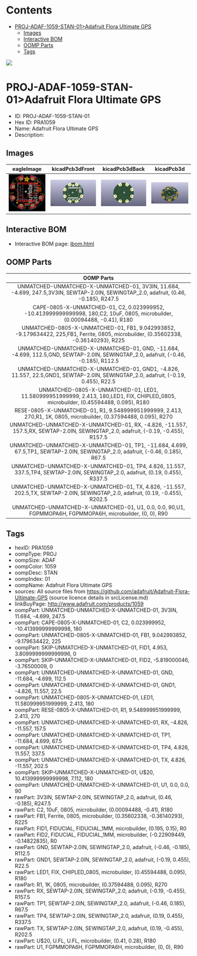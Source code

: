 



Contents
========

* [PROJ-ADAF-1059-STAN-01>Adafruit Flora Ultimate GPS](#proj-adaf-1059-stan-01adafruit-flora-ultimate-gps)
	* [Images](#images)
	* [Interactive BOM](#interactive-bom)
	* [OOMP Parts](#oomp-parts)
	* [Tags](#tags)
  
![][im]
# PROJ-ADAF-1059-STAN-01>Adafruit Flora Ultimate GPS

- ID: PROJ-ADAF-1059-STAN-01
- Hex ID: PRA1059
- Name: Adafruit Flora Ultimate GPS
- Description: 

## Images
  
  

|eagleImage|kicadPcb3dFront|kicadPcb3dBack|kicadPcb3d|
| :---: | :---: | :---: | :---: |
|[![eagleImage](eagleImage_140.png)](eagleImage_600.png)|[![kicadPcb3dFront](kicadPcb3dFront_140.png)](kicadPcb3dFront_600.png)|[![kicadPcb3dBack](kicadPcb3dBack_140.png)](kicadPcb3dBack_600.png)|[![kicadPcb3d](kicadPcb3d_140.png)](kicadPcb3d_600.png)|

## Interactive BOM

- Interactive BOM page: [ibom.html](kicad/bom/ibom.html)

## OOMP Parts
  

|OOMP Parts|
| :---: |
|UNMATCHED-UNMATCHED-X-UNMATCHED-01, 3V3IN, 11.684, -4.699, 247.5,3V3IN, SEWTAP-2.0IN, SEWINGTAP_2.0, adafruit, (0.46, -0.185), R247.5|
|CAPE-0805-X-UNMATCHED-01, C2, 0.023999952, -10.413999999999998, 180,C2, 10uF, 0805, microbuilder, (0.00094488, -0.41), R180|
|UNMATCHED-0805-X-UNMATCHED-01, FB1, 9.042993852, -9.179634422, 225,FB1, Ferrite, 0805, microbuilder, (0.35602338, -0.36140293), R225|
|UNMATCHED-UNMATCHED-X-UNMATCHED-01, GND, -11.684, -4.699, 112.5,GND, SEWTAP-2.0IN, SEWINGTAP_2.0, adafruit, (-0.46, -0.185), R112.5|
|UNMATCHED-UNMATCHED-X-UNMATCHED-01, GND1, -4.826, 11.557, 22.5,GND1, SEWTAP-2.0IN, SEWINGTAP_2.0, adafruit, (-0.19, 0.455), R22.5|
|UNMATCHED-0805-X-UNMATCHED-01, LED1, 11.580999951999999, 2.413, 180,LED1, FIX, CHIPLED_0805, microbuilder, (0.45594488, 0.095), R180|
|RESE-0805-X-UNMATCHED-01, R1, 9.548999951999999, 2.413, 270,R1, 1K, 0805, microbuilder, (0.37594488, 0.095), R270|
|UNMATCHED-UNMATCHED-X-UNMATCHED-01, RX, -4.826, -11.557, 157.5,RX, SEWTAP-2.0IN, SEWINGTAP_2.0, adafruit, (-0.19, -0.455), R157.5|
|UNMATCHED-UNMATCHED-X-UNMATCHED-01, TP1, -11.684, 4.699, 67.5,TP1, SEWTAP-2.0IN, SEWINGTAP_2.0, adafruit, (-0.46, 0.185), R67.5|
|UNMATCHED-UNMATCHED-X-UNMATCHED-01, TP4, 4.826, 11.557, 337.5,TP4, SEWTAP-2.0IN, SEWINGTAP_2.0, adafruit, (0.19, 0.455), R337.5|
|UNMATCHED-UNMATCHED-X-UNMATCHED-01, TX, 4.826, -11.557, 202.5,TX, SEWTAP-2.0IN, SEWINGTAP_2.0, adafruit, (0.19, -0.455), R202.5|
|UNMATCHED-UNMATCHED-X-UNMATCHED-01, U1, 0.0, 0.0, 90,U1, FGPMMOPA6H, FGPMMOPA6H, microbuilder, (0, 0), R90|

## Tags

- hexID: PRA1059
- oompType: PROJ
- oompSize: ADAF
- oompColor: 1059
- oompDesc: STAN
- oompIndex: 01
- oompName: Adafruit Flora Ultimate GPS
- sources: All source files from https://github.com/adafruit/Adafruit-Flora-Ultimate-GPS (source licence details in srcLicense.md)
- linkBuyPage: http://www.adafruit.com/products/1059
- oompPart: UNMATCHED-UNMATCHED-X-UNMATCHED-01, 3V3IN, 11.684, -4.699, 247.5
- oompPart: CAPE-0805-X-UNMATCHED-01, C2, 0.023999952, -10.413999999999998, 180
- oompPart: UNMATCHED-0805-X-UNMATCHED-01, FB1, 9.042993852, -9.179634422, 225
- oompPart: SKIP-UNMATCHED-X-UNMATCHED-01, FID1, 4.953, 3.8099999999999996, 0
- oompPart: SKIP-UNMATCHED-X-UNMATCHED-01, FID2, -5.819000046, -3.76500009, 0
- oompPart: UNMATCHED-UNMATCHED-X-UNMATCHED-01, GND, -11.684, -4.699, 112.5
- oompPart: UNMATCHED-UNMATCHED-X-UNMATCHED-01, GND1, -4.826, 11.557, 22.5
- oompPart: UNMATCHED-0805-X-UNMATCHED-01, LED1, 11.580999951999999, 2.413, 180
- oompPart: RESE-0805-X-UNMATCHED-01, R1, 9.548999951999999, 2.413, 270
- oompPart: UNMATCHED-UNMATCHED-X-UNMATCHED-01, RX, -4.826, -11.557, 157.5
- oompPart: UNMATCHED-UNMATCHED-X-UNMATCHED-01, TP1, -11.684, 4.699, 67.5
- oompPart: UNMATCHED-UNMATCHED-X-UNMATCHED-01, TP4, 4.826, 11.557, 337.5
- oompPart: UNMATCHED-UNMATCHED-X-UNMATCHED-01, TX, 4.826, -11.557, 202.5
- oompPart: SKIP-UNMATCHED-X-UNMATCHED-01, U$20, 10.413999999999998, 7.112, 180
- oompPart: UNMATCHED-UNMATCHED-X-UNMATCHED-01, U1, 0.0, 0.0, 90
- rawPart: 3V3IN, SEWTAP-2.0IN, SEWINGTAP_2.0, adafruit, (0.46, -0.185), R247.5
- rawPart: C2, 10uF, 0805, microbuilder, (0.00094488, -0.41), R180
- rawPart: FB1, Ferrite, 0805, microbuilder, (0.35602338, -0.36140293), R225
- rawPart: FID1, FIDUCIAL, FIDUCIAL_1MM, microbuilder, (0.195, 0.15), R0
- rawPart: FID2, FIDUCIAL, FIDUCIAL_1MM, microbuilder, (-0.22909449, -0.14822835), R0
- rawPart: GND, SEWTAP-2.0IN, SEWINGTAP_2.0, adafruit, (-0.46, -0.185), R112.5
- rawPart: GND1, SEWTAP-2.0IN, SEWINGTAP_2.0, adafruit, (-0.19, 0.455), R22.5
- rawPart: LED1, FIX, CHIPLED_0805, microbuilder, (0.45594488, 0.095), R180
- rawPart: R1, 1K, 0805, microbuilder, (0.37594488, 0.095), R270
- rawPart: RX, SEWTAP-2.0IN, SEWINGTAP_2.0, adafruit, (-0.19, -0.455), R157.5
- rawPart: TP1, SEWTAP-2.0IN, SEWINGTAP_2.0, adafruit, (-0.46, 0.185), R67.5
- rawPart: TP4, SEWTAP-2.0IN, SEWINGTAP_2.0, adafruit, (0.19, 0.455), R337.5
- rawPart: TX, SEWTAP-2.0IN, SEWINGTAP_2.0, adafruit, (0.19, -0.455), R202.5
- rawPart: U$20, U.FL, U.FL, microbuilder, (0.41, 0.28), R180
- rawPart: U1, FGPMMOPA6H, FGPMMOPA6H, microbuilder, (0, 0), R90



[im]: kicadPcb3d_450.png
